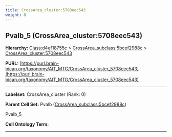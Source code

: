 ```yaml
---
title: CrossArea_cluster:5708eec543
weight: 8
---
```

## Pvalb_5 (CrossArea_cluster:5708eec543)
<b>Hierarchy: </b>
[Class:d4ef18755c](../Class_d4ef18755c) >
[CrossArea_subclass:5bcef2988c](../CrossArea_subclass_5bcef2988c) >
[CrossArea_cluster:5708eec543](../CrossArea_cluster_5708eec543)

**PURL:** [https://purl.brain-bican.org/taxonomy/AIT_MTG/CrossArea_cluster_5708eec543](https://purl.brain-bican.org/taxonomy/AIT_MTG/CrossArea_cluster_5708eec543)

---


**Labelset:** CrossArea_cluster (Rank: 0)

**Parent Cell Set:** Pvalb ([CrossArea_subclass:5bcef2988c](../CrossArea_subclass_5bcef2988c))

Pvalb_5


**Cell Ontology Term:** 

[MARKER GENES.]: #


---

[TRANSFERRED ANNOTATIONS.]: #


[AUTHOR ANNOTATION FIELDS.]: #

